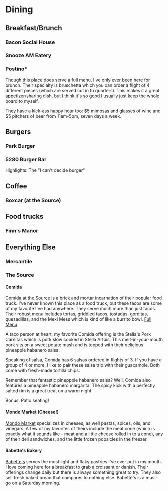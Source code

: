 # Dining

## Breakfast/Brunch

### Bacon Social House

### Snooze AM Eatery

### Postino*
Though this place does serve a full menu, I've only ever been here for brunch. Their specialty is bruschetta which you can order a flight of 4 different pieces (which are served cut in to quarters). This makes it a great appetizer/sharing dish, but I think it's so good I usually just keep the whole board to myself.

They have a kick-ass happy hour too: $5 mimosas and glasses of wine and $5 pitchers of beer from 11am-5pm, seven days a week.

## Burgers

### Park Burger

### 5280 Burger Bar

Highlights: The "I can't decide burger"

## Coffee

### Boxcar (at the Source)

## Food trucks

### Finn's Manor

## Everything Else

### Mercantile

### The Source
#### Comida
[Comida](http://www.eatcomida.com/) at the Source is a brick and mortar incarnation of their popular food truck. I've never known this place as a food truck, but these tacos are some of my favorite I've had anywhere. They serve much more than just tacos. Their robust menu includes tortas, griddled tacos, tostadas, gorditas, quesadillas, and the Mexi Mess which is kind of like a burrito bowl. [Full Menu](http://www.eatcomida.com/cantina-menu/)

A taco person at heart, my favorite Comida offering is the Stella's Pork Carnitas which is pork slow cooked in Stella Artois. This melt-in-your-mouth pork sits on a sweet potato mash and is topped with their delicious pineapple habanero salsa.

Speaking of salsa, Comida has 6 salsas ordered in flights of 3. If you have a group of 4 or more, I like to pair these salsa trio with their guacamole. Both come with fresh-made tortilla chips.

Remember that fantastic pineppple habanero salsa? Well, Comida also features a pineapple habanero margarita. The spicy kick with a perfectly salted rim is a great treat on a warm night.

Bonus: Patio seating!

#### Mondo Market (Cheese!)
[Mondo Market](http://www.thesourcedenver.com/mondo) specializes in cheeses, as well pastas, spices, oils, and vinegars. A few of my favorites of theirs include the meat cone (which is exactly what it sounds like - meat and a little cheese rolled in to a cone), any of their deli sandwiches, and the little frozen popsicles in the freezer. 

#### Babette's Bakery
[Babette's](http://www.babettesbakery.com/) serves the most light and flaky pastries I've ever put in my mouth. I love coming here for a breakfast to grab a croissant or danish. Their offerings change daily but there is always something great to try. They also sell fresh baked bread that compares to nothing else. Babette's is a must-go on a Saturday morning.
